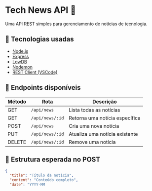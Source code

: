 # Tech News API 📰

Uma API REST simples para gerenciamento de notícias de tecnologia.

## 🚀 Tecnologias usadas

- [Node.js](https://nodejs.org/)
- [Express](https://expressjs.com/)
- [LowDB](https://github.com/typicode/lowdb)
- [Nodemon](https://www.npmjs.com/package/nodemon)
- [REST Client (VSCode)](https://marketplace.visualstudio.com/items?itemName=humao.rest-client)

## 📁 Endpoints disponíveis

| Método | Rota                     | Descrição                      |
|--------|--------------------------|--------------------------------|
| GET    | `/api/news`             | Lista todas as notícias        |
| GET    | `/api/news/:id`         | Retorna uma notícia específica |
| POST   | `/api/news`             | Cria uma nova notícia          |
| PUT    | `/api/news/:id`         | Atualiza uma notícia existente |
| DELETE | `/api/news/:id`         | Remove uma notícia             |

## 📄 Estrutura esperada no POST

```json
{
  "title": "Título da notícia",
  "content": "Conteúdo completo",
  "date": "YYYY-MM

